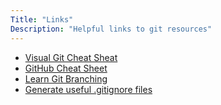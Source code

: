 ```yaml
---
Title: "Links"
Description: "Helpful links to git resources"
---
```


- [Visual Git Cheat Sheat](http://ndpsoftware.com/git-cheatsheet.html#loc=workspace;)
- [GitHub Cheat Sheet](https://services.github.com/on-demand/downloads/github-git-cheat-sheet.pdf)
- [Learn Git Branching](http://learngitbranching.js.org)
- [Generate useful .gitignore files](https://www.gitignore.io)